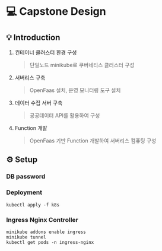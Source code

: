 # 💻 Capstone Design  


## 💡 Introduction
1. 컨테이너 클러스터 환경 구성
	> 단일노드 minikube로 쿠버네티스 클러스터 구성
2. 서버리스 구축
	> OpenFaas 설치, 운영 모니터링 도구 설치
3. 데이터 수집 서버 구축
	> 공공데이터 API를 활용하여 구성
4. Function 개발
	> OpenFaas 기반 Function 개발하여 서버리스 컴퓨팅 구성
  


## ⚙️  Setup
### DB password
### Deployment
`kubectl apply -f k8s`
### Ingress Nginx Controller
`minikube addons enable ingress`  
`minikube tunnel`  
`kubectl get pods -n ingress-nginx`
